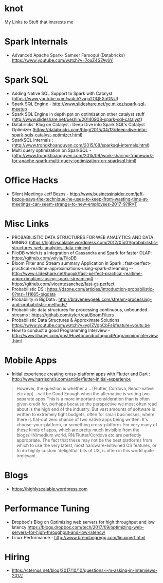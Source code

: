 # knot
My Links to Stuff that interests me

# Spark Internals
- Advanced Apache Spark- Sameer Farooqui (Databricks) https://www.youtube.com/watch?v=7ooZ4S7Ay6Y

# Spark SQL
- Adding Native SQL Support to Spark with Catalyst (https://www.youtube.com/watch?v=ju2OQEXqONU)
- Spark SQL Engine - http://www.slideshare.net/ye.mikez/spark-sql-meetup
- Spark SQL Engine in depth ppt on optimization other catalyst stuff (http://www.slideshare.net/ueshin/20140908-spark-sql-catalyst)
- Databricks' Blog on Catalyst : Deep Dive into Spark SQL’s Catalyst Optimizer  (https://databricks.com/blog/2015/04/13/deep-dive-into-spark-sqls-catalyst-optimizer.html)
- SparkSQL Internals : (http://www.trongkhoanguyen.com/2015/08/sparksql-internals.html)
- Multi query optimization on SparkSQL - (http://www.trongkhoanguyen.com/2015/09/work-sharing-framework-for-apache-spark-multi-query-optimization-on-sparksql.html)

# Office Hacks
- Silent Meetings Jeff Bezos - http://www.businessinsider.com/jeff-bezos-says-the-technique-he-uses-to-keep-from-wasting-time-at-meetings-can-seem-strange-to-new-employees-2017-9?IR=T

# Misc Links
- PROBABILISTIC DATA STRUCTURES FOR WEB ANALYTICS AND DATA MINING (https://highlyscalable.wordpress.com/2012/05/01/probabilistic-structures-web-analytics-data-mining)
- FiloDB which is a integration of Cassandra and Spark for faster OLAP: https://github.com/velvia/FiloDB 
- Bloom Filter and Stream summary Application in Spark : fast-perfect-practical-realtime-approximations-using-spark-streaming 
-- http://www.slideshare.net/huguk/fast-perfect-practical-realtime-approximations-using-spark-streaming#
-- https://github.com/lvicentesanchez/fast-gt-perfect
- Probabilistic DS : https://dzone.com/articles/introduction-probabilistic-0?mz=111665-bigdata
- Probability in BigData : http://bravenewgeek.com/stream-processing-and-probabilistic-methods/
- Probabilistic data structures for processing continuous, unbounded streams : https://github.com/tylertreat/BoomFilters
- Probabilistic Data Structures & Approximate Solutions https://www.youtube.com/watch?v=yg1ZVdpCbFs&feature=youtu.be
- How to conduct a good Programming Interview - http://www.lihaoyi.com/post/HowtoconductagoodProgrammingInterview.html

# Mobile Apps
- Initial experience creating cross-platform apps with Flutter and Dart : http://www.harrischris.com/article/flutter-initial-experience
> However, the question is whether a .. [Flutter, Cordova, React-native etc app] .. will be Good Enough when the alternative is writing two separate apps
This is a more important consideration than is often given credit for, perhaps because the perspective we most often read about is the high end of the industry. But vast amounts of software is written to extremely tight budgets, often for small businesses, where there is flat-out zero chance of two native apps being written. It's choose-your-platform, or something cross-platform.
For very many of these kinds of apps, which are pretty much invisible from the blogs/HN/medium world, RN/Flutter/Cordova etc are perfectly appropriate. The fact that these may not be the best platforms from which to use the very latest, most hardware-entwined OS features, or to do highly custom 'delightful' bits of UX, is often in this world quite irrelevant.

# Blogs
- https://highlyscalable.wordpress.com

# Performance Tuning
- Dropbox's Blog on Optimizing web servers for high throughput and low latency https://blogs.dropbox.com/tech/2017/09/optimizing-web-servers-for-high-throughput-and-low-latency/
- Linux Performance - http://www.brendangregg.com/linuxperf.html

# Hiring
- https://cternus.net/blog/2017/10/10/questions-i-m-asking-in-interviews-2017/

 
